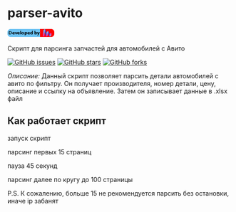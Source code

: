 # parser-avito

[![Developed by](https://github.com/Foxius/Foxius/raw/main/img/devshield.png)](https://saikonohack.me/)

Скрипт для парсинга запчастей для автомобилей с Авито

[![GitHub issues](https://img.shields.io/github/issues/Foxius/parser-avito?style=plastic)](https://github.com/Foxius/parser-avito/issues) [![GitHub stars](https://img.shields.io/github/stars/Foxius/parser-avito)](https://github.com/Foxius/parser-avito/stargazers) [![GitHub forks](https://img.shields.io/github/forks/Foxius/parser-avito)](https://github.com/Foxius/parser-avito/network)


*Описание:* Данный скрипт позволяет парсить детали автомобилей с авито по фильтру. Он получает производителя, номер детали, цену, описание и ссылку на объявление. Затем он записывает данные в .xlsx файл

## Как работает скрипт

запуск скрипт

парсинг первых 15 страниц

пауза 45 секунд

парсинг далее по кругу до 100 страницы

P.S. К сожалению, больше 15 не рекомендуется парсить без остановки, иначе ip забанят

